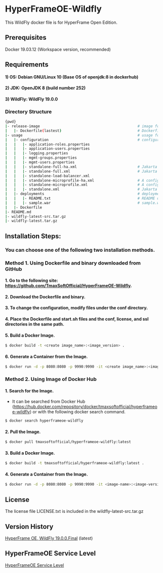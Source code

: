 # HyperFrameOE-Wildfly

This WildFly docker file is for HyperFrame Open Edition.

## Prerequisites

Docker 19.03.12 (Workspace version, recommended)

## Requirements

#### 1) OS: Debian GNU/Linux 10 (Base OS of openjdk:8 in dockerhub)
#### 2) JDK: OpenJDK 8 (build number 252) 
#### 3) WildFly: WildFly 19.0.0 

### Directory Structure

```bash
{pwd}                                                                       
|- release-image                                             # image folder  
|   |- Dockerfile(lastest)                                   # Dockerfile for base wildfly image using openjdk:8 on dockerhub
|- usage                                                     # usage folder  
|   |- configuration                                         # configuration folders
|   |   |- application-roles.properties                     
|   |   |- application-users.properties                      
|   |   |- logging.properties                                
|   |   |- mgmt-groups.properties                            
|   |   |- mgmt-users.properties                             
|   |   |- standalone-full-ha.xml                            # Jakarta Full Platform certified configuration with high availability
|   |   |- standalone-full.xml                               # Jakarta Full Platform certified configuration including all the required technologies
|   |   |- standalone-load-balancer.xml                     
|   |   |- standalone-microprofile-ha.xml                    # A configuration oriented toward microservices, similar to standalone-microprofile.xml but with support for high availability web sessions and distributed Hibernate second level caching.
|   |   |- standalone-microprofile.xml                       # A configuration oriented toward microservices, providing our MicroProfile platform implementations combined with JAX-RS and technologies JAX-RS application’s commonly use to integrate with external services.
|   |   |- standalone.xml                                    # Jakarta web profile certified configuration with the required technologies plus those noted in the table above.
|   |- deployments                                           # deployments folder
|   |   |- README.txt                                        # README of deployments
|   |   |- sample.war                                        # sample.war for deploy
|   |- Dockerfile
|- README.md
|- wildfly-latest-src.tar.gz
|- wildfly-latest.tar.gz
```

## Installation Steps:

### You can choose one of the following two installation methods.

### Method 1. Using Dockerfile and binary downloaded from GitHub

#### 1. Go to the following site: https://github.com/TmaxSoftOfficial/HyperFrameOE-Wildfly.

#### 2. Download the Dockerfile and binary.

#### 3. To change the configuration, modify files under the conf directory.

#### 4. Place the Dockerfile and start.sh files and the conf, license, and ssl directories in the same path.

#### 5. Build a Docker Image.
```bash
$ docker build -t <create image_name>:<image_version> .
```

#### 6. Generate a Container from the Image.
```bash
$ docker run -d -p 8080:8080 -p 9990:9990 -it <create image_name>:<image_version> /opt/jboss/wildfly/bin/standalone.sh -b 0.0.0.0 -bmanagement 0.0.0.0
```




### Method 2. Using Image of Docker Hub

#### 1. Search for the Image.
- It can be searched from Docker Hub (https://hub.docker.com/repository/docker/tmaxsoftofficial/hyperframeoe-wildfly) or with the following docker search command.
```bash 
$ docker search hyperframeoe-wildfly
```

#### 2. Pull the Image.
```bash
$ docker pull tmaxsoftofficial/hyperframeoe-wildfly:latest
```

#### 3. Build a Docker Image.
```bash
$ docker build -t tmaxsoftofficial/hyperframeoe-wildfly:latest .
```

#### 4. Generate a Container from the Image.
```bash
$ docker run -d -p 8080:8080 -p 9990:9990 -it <image-name>:<image-version> /opt/jboss/wildfly/bin/standalone.sh -b 0.0.0.0 -bmanagement 0.0.0.0
```


## License

The license file LICENSE.txt is included in the wildfly-latest-src.tar.gz 

## Version History

[HyperFrame OE, WildFly 19.0.0.Final](https://github.com/TmaxSoftOfficial/HyperFrameOE-Wildfly/blob/master/release-image/Dockerfile "dockerfile link") (latest)

## HyperFrameOE Service Level

[HyperFrameOE Service Level](https://github.com/TmaxSoftOfficial/HyperFrameOE-About/blob/master/ServiceLevel.md)
